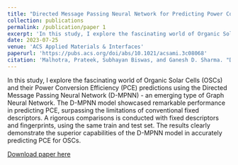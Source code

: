 ```yaml
---
title: "Directed Message Passing Neural Network for Predicting Power Conversion Efficiency in Organic Solar Cells"
collection: publications
permalink: /publication/paper 1
excerpt: 'In this study, I explore the fascinating world of Organic Solar Cells (OSCs) and their Power Conversion Efficiency (PCE) predictions using the Directed Message Passing Neural Network (D-MPNN) - an emerging type of Graph Neural Network. The D-MPNN model showcased remarkable performance in predicting PCE, surpassing the limitations of conventional fixed descriptors. A rigorous comparisons is conducted with fixed descriptors and fingerprints, using the same train and test set. The results clearly demonstrate the superior capabilities of the D-MPNN model in accurately predicting PCE for OSCs.'
date: 2023-07-25
venue: 'ACS Applied Materials & Interfaces'
paperurl: 'https://pubs.acs.org/doi/abs/10.1021/acsami.3c08068'
citation: 'Malhotra, Prateek, Subhayan Biswas, and Ganesh D. Sharma. "Directed Message Passing Neural Network for Predicting Power Conversion Efficiency in Organic Solar Cells." ACS Applied Materials & Interfaces (2023).'
---
```

In this study, I explore the fascinating world of Organic Solar Cells (OSCs) and their Power Conversion Efficiency (PCE) predictions using the Directed Message Passing Neural Network (D-MPNN) - an emerging type of Graph Neural Network. The D-MPNN model showcased remarkable performance in predicting PCE, surpassing the limitations of conventional fixed descriptors. A rigorous comparisons is conducted with fixed descriptors and fingerprints, using the same train and test set. The results clearly demonstrate the superior capabilities of the D-MPNN model in accurately predicting PCE for OSCs.

[Download paper here](https://github.com/prateek-malhotra/prateek-malhotra.github.io/blob/master/files/Paper%204.pdf)
